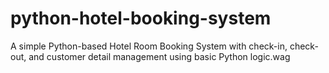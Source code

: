 # python-hotel-booking-system
A simple Python-based Hotel Room Booking System with check-in, check-out, and customer detail management using basic Python logic.wag
